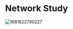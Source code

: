# Network Study
![1681822790227](https://github.com/user-attachments/assets/b47d4db1-f97f-4a7e-9b2b-1590b848284f)
